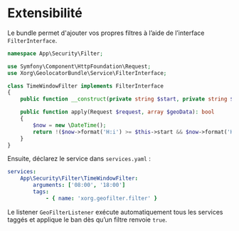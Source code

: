 # Extensibilité

Le bundle permet d'ajouter vos propres filtres à l’aide de l’interface `FilterInterface`.

```php
namespace App\Security\Filter;

use Symfony\Component\HttpFoundation\Request;
use Xorg\GeolocatorBundle\Service\FilterInterface;

class TimeWindowFilter implements FilterInterface
{
    public function __construct(private string $start, private string $end) {}

    public function apply(Request $request, array $geoData): bool
    {
        $now = new \DateTime();
        return !($now->format('H:i') >= $this->start && $now->format('H:i') <= $this->end);
    }
}
```

Ensuite, déclarez le service dans `services.yaml` :

```yaml
services:
    App\Security\Filter\TimeWindowFilter:
        arguments: ['08:00', '18:00']
        tags:
            - { name: 'xorg.geofilter.filter' }
```

Le listener `GeoFilterListener` exécute automatiquement tous les services taggés et applique le ban dès qu’un filtre renvoie `true`.
